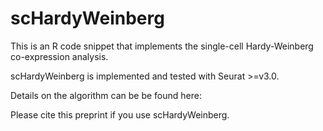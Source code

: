 # scHardyWeinberg

This is an R code snippet that implements the single-cell Hardy-Weinberg co-expression analysis.

scHardyWeinberg is implemented and tested with Seurat >=v3.0.

Details on the algorithm can be be found here:


Please cite this preprint if you use scHardyWeinberg.
